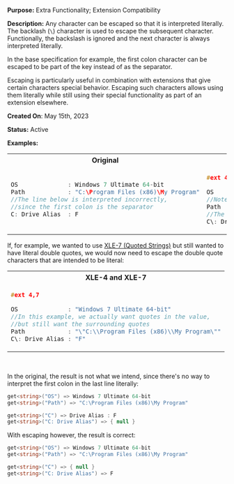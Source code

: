 **Purpose:** Extra Functionality; Extension Compatibility

**Description:**
Any character can be escaped so that it is interpreted literally.
The backlash (`\`) character is used to escape the subsequent character.
Functionally, the backslash is ignored and the next character is always interpreted literally.

In the base specification for example, the first colon character can be escaped to be part of the key instead of as the separator.

Escaping is particularly useful in combination with extensions that give certain characters special behavior. 
Escaping such characters allows using them literally while still using their special functionality as part of an extension elsewhere.

**Created On**: May 15th, 2023

**Status:** Active

**Examples:** 
<table><tr>

<th>Original</th><th>XLE-4</th>

</tr><tr><td>

```java
OS              : Windows 7 Ultimate 64-bit
Path            : "C:\Program Files (x86)\My Program"
//The line below is interpreted incorrectly,
//since the first colon is the separator
C: Drive Alias  : F 
```  

</td><td>

```cpp 
#ext 4

OS              : Windows 7 Ultimate 64-bit
//Note how backslash itself must now be escaped
Path            : "C:\\Program Files (x86)\\My Program"
//The below line is now interpreted correctly
C\: Drive Alias : F 
```

</td></tr></table>

If, for example, we wanted to use [XLE-7 (Quoted Strings)](XLE%E2%80%907%EA%9E%89-Quoted-Strings) but still wanted to have literal double quotes,
we would now need to escape the double quote characters that are intended to be literal:

<table><tr><th>
XLE-4 and XLE-7
</th></tr><tr><td>

```cpp
#ext 4,7

OS              : "Windows 7 Ultimate 64-bit"
//In this example, we actually want quotes in the value, 
//but still want the surrounding quotes
Path            : "\"C:\\Program Files (x86)\\My Program\""
C\: Drive Alias : "F"
```
</td></tr></table>

<br/>

In the original, the result is not what we intend, since there's no way to interpret the first colon in the last line literally:
```cs
get<string>("OS") => Windows 7 Ultimate 64-bit
get<string>("Path") => "C:\Program Files (x86)\My Program"

get<string>("C") => Drive Alias : F
get<string>("C: Drive Alias") => { null }
```

With escaping however, the result is correct:
```cs
get<string>("OS") => Windows 7 Ultimate 64-bit
get<string>("Path") => "C:\Program Files (x86)\My Program"

get<string>("C") => { null }
get<string>("C: Drive Alias") => F
```